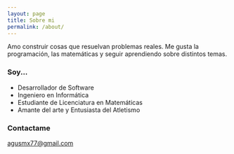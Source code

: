 ```yaml
---
layout: page
title: Sobre mi
permalink: /about/
---
```


Amo construir cosas que resuelvan problemas reales. Me gusta la programación, las matemáticas y seguir aprendiendo sobre distintos temas. 

### Soy...


- Desarrollador de Software
- Ingeniero en Informática
- Estudiante de Licenciatura en Matemáticas
- Amante del arte y Entusiasta del Atletismo

### Contactame

[agusmx77@gmail.com](mailto:email@domain.com)